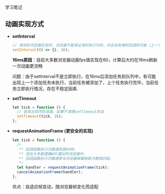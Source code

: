 学习笔记
## 动画实现方式

- **setInterval**

  ```js
  // 具体到浏览器实现时，浏览器不能保证准时执行代码，并且会有堆积回调的可能（上一个回调还没执行，就已经到时间执行下一个的回调了）
  setInterval(() => {}, 16);
  ```
  **16ms原因**：目前大多数浏览器动画fps值实现在60，计算后大约在16ms刷新一次动画更流畅

    问题：由于setInterval不是立即执行，在16ms后添加任务到队列中，有可能出现上一个添加任务未执行，当前任务被添加了，上个任务执行完毕，当前任务立即执行情况，存在不稳定因素.

- **setTimeout**

  ```js
  let tick = function () {
    // 容易出现内存泄漏，如果不清理setTimeout的话
    setTimeout(tick, 16);
  };
  ```

- **requestAnimationFrame (更安全的实现)**

  ```js
  let tick = function () {
    /*
     ** 回调函数执行次数通常是60帧，
     ** 但在大多数遵循W3C建议的浏览器中，
     ** 回调函数执行次数通常与浏览器屏幕刷新次数相匹配。
     */
    let handler = requestAnimationFrame(tick);
    cancelAnimationFrame(handler);
  };
  ```
  优点：自适应帧变动，随浏览器帧变化而适配